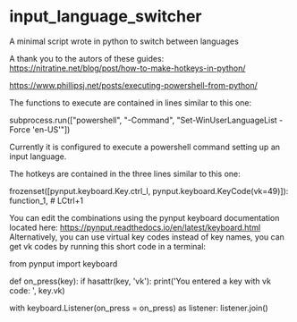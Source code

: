 # input_language_switcher
A minimal script wrote in python to switch between languages

A thank you to the autors of these guides:
https://nitratine.net/blog/post/how-to-make-hotkeys-in-python/

https://www.phillipsj.net/posts/executing-powershell-from-python/


The functions to execute are contained in lines similar to this one:

  subprocess.run(["powershell", "-Command", "Set-WinUserLanguageList -Force 'en-US'"])

Currently it is configured to execute a powershell command setting up an input language.

The hotkeys are contained in the three lines similar to this one:

  frozenset([pynput.keyboard.Key.ctrl_l, pynput.keyboard.KeyCode(vk=49)]): function_1,  # LCtrl+1

You can edit the combinations using the pynput keyboard documentation located here: https://pynput.readthedocs.io/en/latest/keyboard.html 
Alternatively, you can use virtual key codes instead of key names, you can get vk codes by running this short code in a terminal:

  from pynput import keyboard

  def on_press(key):
    if hasattr(key, 'vk'):
      print('You entered a key with vk code: ', key.vk)

  with keyboard.Listener(on_press = on_press) as listener:
    listener.join()
    
